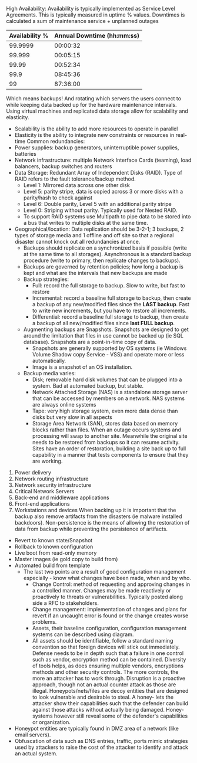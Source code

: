 High Availability: Availability is typically implemented as Service Level Agreements. This is typically measured in uptime % values.
Downtimes is calculated a sum of maintenance service + unplanned outages

| Availability % | Annual Downtime (hh:mm:ss) |
| -------------- | -------------------------- |
| 99.9999        | 00:00:32                   |
| 99.999         | 00:05:15                   |
| 99.99          | 00:52:34                   |
| 99.9           | 08:45:36                   |
| 99             | 87:36:00                   |
Which means backups! And rotating which servers the users connect to while keeping data backed up for the hardware maintenance intervals. Using virtual machines and replicated data storage allow for scalability and elasticity.
- Scalability is the ability to add more resources to operate in parallel
- Elasticity is the ability to integrate new constraints or resources in real-time
Common redundancies:
- Power supplies: backup generators, uninterruptible power supplies, batteries
- Network infrastructure: multiple Network Interface Cards (teaming), load balancers, backup switches and routers
- Data Storage: Redundant Array of Independent Disks (RAID). Type of RAID refers to the fault tolerance/backup method.
	- Level 1: Mirrored data across one other disk
	- Level 5: parity stripe, data is copied across 3 or more disks with a parity/hash to check against
	- Level 6: Double parity, Level 5 with an additional parity stripe
	- Level 0: Striping without parity. Typically used for Nested RAID.
	- To support RAID systems use Multipath to pipe data to be stored into a bus that writes to multiple disks at the same time.
- Geographical/location: Data replication should be 3-2-1; 3 backups, 2 types of storage media and 1 offline and off site so that a regional disaster cannot knock out all redundancies at once.
	- Backups should replicate on a synchronized basis if possible (write at the same time to all storages). Asynchronous is a standard backup procedure (write to primary, then replicate changes to backups).
	- Backups are governed by retention policies; how long a backup is kept and what are the intervals that new backups are made
	- Backup strategies:
		- Full: record the full storage to backup. Slow to write, but fast to restore
		- Incremental: record a baseline full storage to backup, then create a backup of any new/modified files since the **LAST backup**. Fast to write new increments, but you have to restore all increments.
		- Differential: record a baseline full storage to backup, then create a backup of all new/modified files since **last FULL backup**. 
	- Augmenting backups are Snapshots. Snapshots are designed to get around the limitation that files in use cannot be backed up (ie SQL database). Snapshots are a point-in-time copy of data.
		- Snapshots are generally supported by OS systems (ie Windows Volume Shadow copy Service - VSS) and operate more or less automatically.
		- Image is a snapshot of an OS installation.
	-  Backup media varies:
		- Disk; removable hard disk volumes that can be plugged into a system. Bad at automated backup, but stable.
		- Network Attached Storage (NAS) is a standalone storage server that can be accessed by members on a network. NAS systems are always online systems
		- Tape: very high storage system, even more data dense than disks but very slow in all aspects
		- Storage Area Network (SAN), stores data based on memory blocks rather than files.
When an outage occurs systems and processing will swap to another site. Meanwhile the original site needs to be restored from backups so it can resume activity. Sites have an order of restoration, building a site back up to full capability in a manner that tests components to ensure that they are working.
1. Power delivery
2. Network routing infrastructure
3. Network security infrastructure
4. Critical Network Servers
5. Back-end and middleware applications
6. Front-end applications
7. Workstations and devices
When backing up it is important that the backup also remove artifacts from the disasters (ie malware installed backdoors). Non-persistence is the means of allowing the restoration of data from backup while preventing the persistence of artifacts.
- Revert to known state/Snapshot
- Rollback to known configuration
- Live boot from read-only memory
- Master images (ie gold copy to build from)
- Automated build from template
	- The last two points are a result of good configuration management especially - know what changes have been made, when and by who. 
		- Change Control: method of requesting and approving changes in a controlled manner. Changes may be made reactively or proactively to threats or vulnerabilities. Typically posted along side a RFC to stakeholders.
		- Change management: implementation of changes and plans for revert if an uncaught error is found or the change creates worse problems.
		- Assets, their baseline configuration, configuration management systems can be described using diagram.
		- All assets should be identifiable, follow a standard naming convention so that foreign devices will stick out immediately.
Defense needs to be in depth such that a failure in one control such as vendor, encryption method can be contained. Diversity of tools helps, as does ensuring multiple vendors, encryptions methods and other security controls. The more controls, the more an attacker has to work through.
Disruption is a proactive approach, though not an actual counter attack as those are illegal. Honeypots/nets/files are decoy entities that are designed to look vulnerable and desirable to steal. A honey- lets the attacker show their capabilities such that the defender can build against those attacks without actually being damaged. Honey- systems however still reveal some of the defender's capabilities or organization. 
- Honeypot entities are typically found in DMZ area of a network (like email servers).
- Obfuscation of data such as DNS entries, traffic, ports mimic strategies used by attackers to raise the cost of the attacker to identify and attack an actual system.